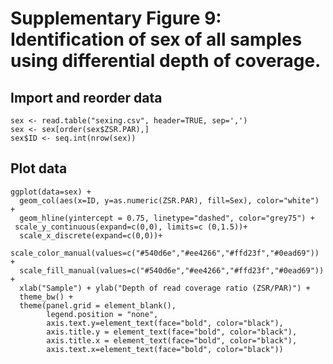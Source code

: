 # Supplementary Figure 9: Identification of sex of all samples using differential depth of coverage.
## Import and reorder data
```{r}
sex <- read.table("sexing.csv", header=TRUE, sep=',')
sex <- sex[order(sex$ZSR.PAR),]
sex$ID <- seq.int(nrow(sex))
```
## Plot data
```{r}
ggplot(data=sex) +
  geom_col(aes(x=ID, y=as.numeric(ZSR.PAR), fill=Sex), color="white") +
  geom_hline(yintercept = 0.75, linetype="dashed", color="grey75") +
 scale_y_continuous(expand=c(0,0), limits=c (0,1.5))+
  scale_x_discrete(expand=c(0,0))+
  scale_color_manual(values=c("#540d6e","#ee4266","#ffd23f","#0ead69")) +
  scale_fill_manual(values=c("#540d6e","#ee4266","#ffd23f","#0ead69")) +
  xlab("Sample") + ylab("Depth of read coverage ratio (ZSR/PAR)") +
  theme_bw() +
  theme(panel.grid = element_blank(),
        legend.position = "none",
        axis.text.y=element_text(face="bold", color="black"),
        axis.title.y = element_text(face="bold", color="black"),
        axis.title.x = element_text(face="bold", color="black"),
        axis.text.x=element_text(face="bold", color="black"))
```
